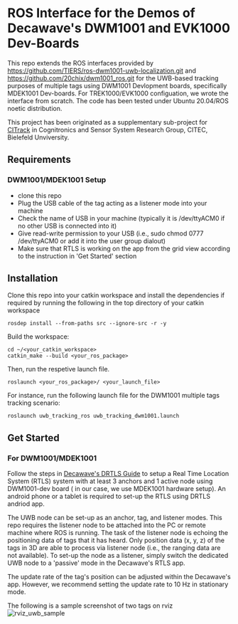 # ROS Interface for the Demos of Decawave's DWM1001 and EVK1000 Dev-Boards

This repo extends the ROS interfaces provided by <https://github.com/TIERS/ros-dwm1001-uwb-localization.git> and <https://github.com/20chix/dwm1001_ros.git> for the UWB-based tracking purposes of multiple tags using DWM1001 Devlopment boards, specifically MDEK1001 Dev-boards. For TREK1000/EVK1000 configuation, we wrote the interface from scratch. The code has been tested under Ubuntu 20.04/ROS noetic distribution. 

This project has been originated as a supplementary sub-project for [CITrack](https://cit-ec.de/en/ks/projects/citrack) in Cognitronics and Sensor System Research Group, CITEC, Bielefeld Unviversity.


## Requirements
### DWM1001/MDEK1001 Setup
- clone this repo
- Plug the USB cable of the tag acting as a listener mode into your machine
- Check the name of USB in your machine (typically it is /dev/ttyACM0 if no other USB is connected into it)
- Give read-write permission to your USB (i.e., sudo chmod 0777 /dev/ttyACM0 or add it into the user group dialout)
- Make sure that RTLS is working on the app from the grid view according to the instruction in 'Get Started' section 


## Installation

Clone this repo into your catkin workspace and install the dependencies if required by running the following in the top directory of your catkin workspace
```
rosdep install --from-paths src --ignore-src -r -y
```

Build the workspace:
```
cd ~/<your_catkin_workspace>
catkin_make --build <your_ros_package>
```
Then, run the respetive launch file.
```
roslaunch <your_ros_package>/ <your_launch_file>
```

For instance, run the following launch file for the DWM1001 multiple tags tracking scenario:
```
roslaunch uwb_tracking_ros uwb_tracking_dwm1001.launch
```


## Get Started
### For DWM1001/MDEK1001 
Follow the steps in [Decawave's DRTLS Guide](<https://www.decawave.com/wp-content/uploads/2018/08/mdek1001_quick_start_guide.pdf>) to setup a Real Time Location System (RTLS) system with at least 3 anchors and 1 active node using DWM1001-dev board ( in our case, we use MDEK1001 hardware setup). An android phone or a tablet is required to set-up the RTLS using DRTLS andriod app. 

The UWB node can be set-up as an anchor, tag, and listener modes. This repo requires the listener node to be attached into the PC or remote machine where ROS is running. The task of the listener node is echoing the positioning data of tags that it has heard. Only position data (x, y, z) of the tags in 3D are able to process via listener node (i.e., the ranging data are not available). To set-up the node as a listener, simply switch the dedicated UWB node to a 'passive' mode in the Decawave's RTLS app. 

The update rate of the tag's position can be adjusted within the Decawave's app. However, we recommend setting the update rate to 10 Hz in stationary mode.

The following is a sample screenshot of two tags on rviz 
![rviz_uwb_sample](https://user-images.githubusercontent.com/18302290/143898129-9c9362f8-d556-44d4-9028-5bea2d261224.JPG)



